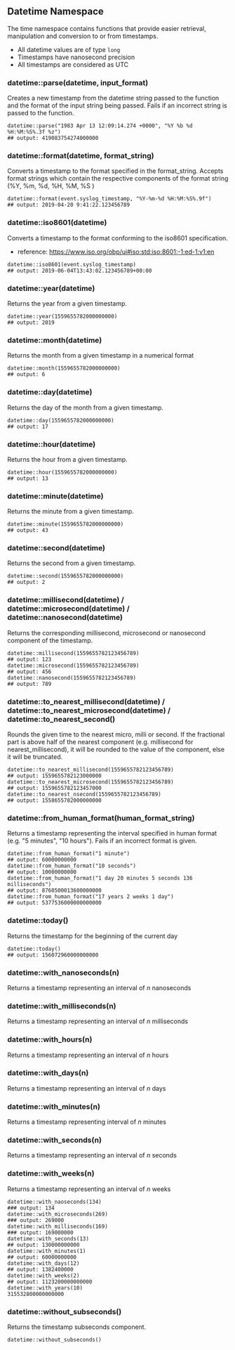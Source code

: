 ## Datetime Namespace 

The time namespace contains functions that provide easier retrieval, manipulation and conversion to or from timestamps. 

* All datetime values are of type `long`
* Timestamps have nanosecond precision
* All timestamps are considered as UTC

  

### datetime::parse(datetime, input_format) 

Creates a new timestamp from the datetime string passed to the function and the format of the input string being passed. Fails if an incorrect string is passed to the function. 

```tremor
datetime::parse("1983 Apr 13 12:09:14.274 +0000", "%Y %b %d %H:%M:%S%.3f %z") 
## output: 419083754274000000                   
```



### datetime::format(datetime, format_string)

Converts a timestamp to the format specified in the format_string. Accepts format strings which contain the respective components of the format string (%Y, %m, %d, %H, %M, %S  )

```tremor
datetime::format(event.syslog_timestamp, "%Y-%m-%d %H:%M:%S%.9f")
## output: 2019-04-20 9:41:22.123456789
```



### datetime::iso8601(datetime)

Converts a timestamp to the format conforming to the iso8601 specification. 

* reference: <https://www.iso.org/obp/ui#iso:std:iso:8601:-1:ed-1:v1:en>

```tremor
datetime::iso8601(event.syslog_timestamp)
## output: 2019-06-04T13:43:02.123456789+00:00
```

### datetime::year(datetime)

Returns the year from a given timestamp. 

```tremor
datetime::year(1559655782000000000)
## output: 2019
```

### datetime::month(datetime)

Returns the month from a given timestamp in a numerical format

```
datetime::month(1559655782000000000)
## output: 6
```

### datetime::day(datetime)

Returns the day of the month from a given timestamp. 

```
datetime::day(1559655782000000000)
## output: 17
```

### datetime::hour(datetime)

Returns the hour from a given timestamp. 

```tremor
datetime::hour(1559655782000000000)
## output: 13
```

### datetime::minute(datetime)

Returns the minute from a given timestamp. 

```
datetime::minute(1559655782000000000)
## output: 43
```

### datetime::second(datetime)

Returns the second from a given timestamp. 

```
datetime::second(1559655782000000000)
## output: 2
```

### datetime::millisecond(datetime) / datetime::microsecond(datetime) / datetime::nanosecond(datetime)

Returns the corresponding millisecond, microsecond or nanosecond component of the timestamp. 

```
datetime::millisecond(1559655782123456789)
## output: 123
datetime::microsecond(1559655782123456789)
## output: 456
datetime::nanosecond(1559655782123456789)
## output: 789
```



### datetime::to_nearest_millisecond(datetime) / datetime::to_nearest_microsecond(datetime) / datetime::to_nearest_second()

Rounds the given time to the nearest micro, milli or second. If the fractional part is above half of the nearest component (e.g. millisecond for nearest_millisecond), it will be rounded to the value of the component, else it will be truncated.

```tremor
datetime::to_nearest_millisecond(1559655782123456789)
## output: 1559655782123000000
datetime::to_nearest_microsecond(1559655782123456789)
## output: 1559655782123457000
datetime::to_nearest_nsecond(1559655782123456789)
## output: 1558655782000000000
```



### datetime::from_human_format(human_format_string) 

Returns a timestamp representing the interval specified in human format (e.g. "5 minutes", "10 hours"). Fails if an incorrect format is given. 

```tremor
datetime::from_human_format("1 minute")
## output: 60000000000
datetime::from_human_format("10 seconds")
## output: 10000000000
datetime::from_human_format("1 day 20 minutes 5 seconds 136 milliseconds")
## output: 8760500013600000000
datetime::from_human_format("17 years 2 weeks 1 day")
## output: 5377536000000000000
```

### datetime::today()

Returns the timestamp for the beginning of the current day 

````tremor
datetime::today()
## output: 156072960000000000
````

### datetime::with_nanoseconds(n)

Returns a timestamp representing an interval of _n_ nanoseconds

### datetime::with_milliseconds(n)

Returns a timestamp representing an interval of _n_ milliseconds

### datetime::with_hours(n) 

Returns a timestamp representing an interval of _n_ hours 

### datetime::with_days(n)

Returns a timestamp representing an interval of _n_ days

### datetime::with_minutes(n)

Returns a timestamp representing interval of _n_ minutes

### datetime::with_seconds(n)

Returns a timestamp representing an interval of _n_ seconds

### datetime::with_weeks(n)

Returns a timestamp representing an interval of _n_ weeks

```tremor
datetime::with_naoseconds(134)
### output: 134
datetime::with_microseconds(269)
### output: 269000
datetime::with_milliseconds(169)
### output: 169000000
datetime::with_seconds(13)
## output: 130000000000
datetime::with_minutes(1)
## output: 60000000000
datetime::with_days(12)
## output: 1382400000
datetime::with_weeks(2)
## output: 1123200000000000
datetime::with_years(10)
315532800000000000
```



### datetime::without_subseconds() 

Returns the timestamp  subseconds component. 

```tremor
datetime::without_subseconds()
```



### 

